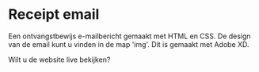 # Receipt email

Een ontvangstbewijs e-mailbericht gemaakt met HTML en CSS.
De design van de email kunt u vinden in de map 'img'. Dit is gemaakt met Adobe XD.

Wilt u de website live bekijken?
